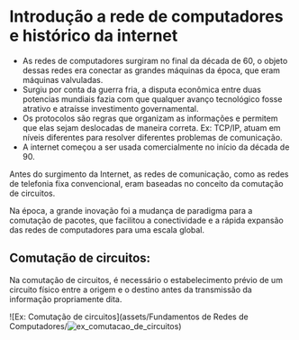 # Introdução a rede de computadores e histórico da internet

*	As redes de computadores surgiram no final da década de 60, o objeto dessas redes era conectar as grandes máquinas da época, que eram máquinas valvuladas.
*	Surgiu por conta da guerra fria, a disputa econômica entre duas potencias mundiais fazia com que qualquer avanço tecnológico fosse atrativo e atraísse investimento governamental.
*	Os protocolos são regras que organizam as informações e permitem que elas sejam deslocadas de maneira correta. Ex: TCP/IP, atuam em níveis diferentes para resolver diferentes problemas de comunicação.
*	A internet começou a ser usada comercialmente no início da década de 90.

Antes do surgimento da Internet, as redes de comunicação, como as redes de telefonia fixa convencional, eram baseadas no conceito da comutação de circuitos.

Na época, a grande inovação foi a mudança de paradigma para a comutação de pacotes, que facilitou a conectividade e a rápida expansão das redes de computadores para uma escala global.

## Comutação de circuitos:

Na comutação de circuitos, é necessário o estabelecimento prévio de um circuito físico entre a origem e o destino antes da transmissão da informação propriamente dita.

![Ex: Comutação de circuitos](assets/Fundamentos de Redes de Computadores/![ex_comutacao_de_circuitos](https://user-images.githubusercontent.com/61008693/172952458-c3404f84-7d28-4729-9ef7-56b77bf04636.png))
